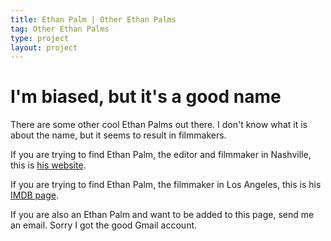 ```yaml
---
title: Ethan Palm | Other Ethan Palms
tag: Other Ethan Palms
type: project
layout: project
---
```


# I'm biased, but it's a good name
There are some other cool Ethan Palms out there. I don't know what it is about the name, but it seems to result in filmmakers.

If you are trying to find Ethan Palm, the editor and filmmaker in Nashville, this is [his website](http://ethanpalm.net/).

If you are trying to find Ethan Palm, the filmmaker in Los Angeles, this is his [IMDB page](https://www.imdb.com/name/nm8153718/).

If you are also an Ethan Palm and want to be added to this page, send me an email. Sorry I got the good Gmail account.
